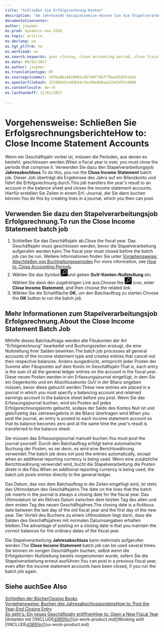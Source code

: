 ```yaml
---
title: "Schließen Sie Erfolgsrechnung-Konten"
description: "Am Jahresende beispielsweise müssen Sie die Stapelverarbeitung \"Erfolgsrechnungskonten Nullstellung\" laufen lassen, um dies Buchhaltungsperioden zu schließen, aus der sich das Geschäftsjahr zusammensetzt."
documentationcenter: 
author: jswymer
ms.prod: dynamics-nav-2018
ms.topic: article
ms.devlang: na
ms.tgt_pltfrm: na
ms.workload: na
ms.search.keywords: year closing, close accounting period, close fiscal year, bank account detailed trial balance
ms.date: 06/02/2017
ms.author: jswymer
ms.translationtype: HT
ms.sourcegitcommit: 1dfba8b14019991c95f40ffd5f7fbaed5df414eb
ms.openlocfilehash: 37299655cdddb34c5ac09e066aa219e2df2c0d86
ms.contentlocale: de-ch
ms.lasthandoff: 12/01/2017

---
```

# <a name="how-to-close-income-statement-accounts"></a><span data-ttu-id="63836-103">Vorgehensweise: Schließen Sie Erfolgsrechnungsberichte</span><span class="sxs-lookup"><span data-stu-id="63836-103">How to: Close Income Statement Accounts</span></span>
<span data-ttu-id="63836-104">Wenn ein Geschäftsjahr vorbei ist, müssen die Perioden, aus denen es besteht, geschlossen werden.</span><span class="sxs-lookup"><span data-stu-id="63836-104">When a fiscal year is over, you must close the periods that comprise it.</span></span> <span data-ttu-id="63836-105">Verwenden Sie dazu den Stapelverarbeitungsjob **Jahresabschluss**.</span><span class="sxs-lookup"><span data-stu-id="63836-105">To do this, you run the **Close Income Statement** batch job.</span></span> <span data-ttu-id="63836-106">Dieser Job überträgt die Ergebnisse des Jahrs auf ein Bilanzkonto und führt die Erfolgsrechnung durch.</span><span class="sxs-lookup"><span data-stu-id="63836-106">This job transfers the year's result to an account in the balance sheet and closes the income statement accounts.</span></span> <span data-ttu-id="63836-107">Hierfür erstellen Sie Zeilen in einem Erf.-Journal, die Sie dann buchen können.</span><span class="sxs-lookup"><span data-stu-id="63836-107">You do this by creating lines in a journal, which you then can post.</span></span>

## <a name="to-run-the-close-income-statement-batch-job"></a><span data-ttu-id="63836-108">Verwenden Sie dazu den Stapelverarbeitungsjob Erfolgsrechnung.</span><span class="sxs-lookup"><span data-stu-id="63836-108">To run the Close Income Statement batch job</span></span>
1. <span data-ttu-id="63836-109">Schließen Sie das Geschäftsjahr ab.</span><span class="sxs-lookup"><span data-stu-id="63836-109">Close the fiscal year.</span></span> <span data-ttu-id="63836-110">Das Geschäftsjahr muss geschlossen werden, bevor die Stapelverarbeitung aufgerufen werden kann.</span><span class="sxs-lookup"><span data-stu-id="63836-110">The fiscal year must closed before the batch job can be run.</span></span> <span data-ttu-id="63836-111">Weitere Informationen finden Sie unter [Vorgehensweise: Abschließen von Buchhaltungsperioden](year-close-account-periods.md).</span><span class="sxs-lookup"><span data-stu-id="63836-111">For more information, see [How to: Close Accounting Periods](year-close-account-periods.md).</span></span>
2. <span data-ttu-id="63836-112">Wählen Sie das Symbol ![Nach Seite oder Bericht suchen](media/ui-search/search_small.png "Nach Seite oder Bericht suchen ")und geben **GuV-Konten-Nullstellung** ein. Wählen Sie dann den zugehörigen Link aus.</span><span class="sxs-lookup"><span data-stu-id="63836-112">Choose the ![Search for Page or Report](media/ui-search/search_small.png "Search for Page or Report icon") icon, enter **Close Income Statement**, and then choose the related link.</span></span>
3. <span data-ttu-id="63836-113">Wählen Sie die Schaltfläche **OK**, um den Batchauftrag zu starten.</span><span class="sxs-lookup"><span data-stu-id="63836-113">Choose the **OK** button to run the batch job.</span></span>

## <a name="about-the-close-income-statement-batch-job"></a><span data-ttu-id="63836-114">Mehr Informationen zum Stapelverarbeitungsjob Erfolgsrechnung.</span><span class="sxs-lookup"><span data-stu-id="63836-114">About the Close Income Statement Batch Job</span></span>
<span data-ttu-id="63836-115">Mithilfe dieses Batchauftrags werden alle Fibukonten der Art "Erfolgsrechnung" bearbeitet und Buchungszeilen erzeugt, die eine Nullstellung ihrer Salden bewirken.</span><span class="sxs-lookup"><span data-stu-id="63836-115">The batch job processes all general accounts of the income statement type and creates entries that cancel out their respective balances.</span></span> <span data-ttu-id="63836-116">Anders ausgedrückt, entspricht jeder Posten der Summe aller Fibuposten auf dem Konto im Geschäftsjahr.</span><span class="sxs-lookup"><span data-stu-id="63836-116">That is, each entry is the sum of all the general ledger entries on the account in the fiscal year.</span></span> <span data-ttu-id="63836-117">Diese neuen Posten werden in ein Erfassungsjournal eingefügt, in dem Sie ein Gegenkonto und ein Abschlusskonto GuV in der Bilanz angeben müssen, bevor diese gebucht werden.</span><span class="sxs-lookup"><span data-stu-id="63836-117">These new entries are placed in a journal in which you must specify a balancing account and retained earnings account in the balance sheet before you post.</span></span> <span data-ttu-id="63836-118">Wenn Sie das Erfassungsjournal buchen, wird ein Posten auf jedes Erfolgsrechnungskonto gebucht, sodass der Saldo des Kontos Null ist und gleichzeitig das Jahresergebnis in die Bilanz übertragen wird.</span><span class="sxs-lookup"><span data-stu-id="63836-118">When you post the journal, an entry is posted to each income statement account so that its balance becomes zero and at the same time the year's result is transferred to the balance sheet.</span></span>

<span data-ttu-id="63836-119">Sie müssen das Erfassungsjournal manuell buchen.</span><span class="sxs-lookup"><span data-stu-id="63836-119">You must post the journal yourself.</span></span> <span data-ttu-id="63836-120">Durch den Batchauftrag erfolgt keine automatische Buchung der Posten, es sei denn, es wird eine Berichtswährung verwendet.</span><span class="sxs-lookup"><span data-stu-id="63836-120">The batch job does not post the entries automatically, except when an additional reporting currency is being used.</span></span> <span data-ttu-id="63836-121">Wenn eine zusätzliche Berichtswährung verwendet wird, bucht die Stapelverarbeitung die Posten direkt in die Fibu.</span><span class="sxs-lookup"><span data-stu-id="63836-121">When an additional reporting currency is being used, the batch job posts entries directly to the general ledger.</span></span>

<span data-ttu-id="63836-122">Das Datum, das von dem Batchauftrag in die Zeilen eingefügt wird, ist stets das Ultimodatum des Geschäftsjahrs.</span><span class="sxs-lookup"><span data-stu-id="63836-122">The date on the lines that the batch job inserts in the journal is always a closing date for the fiscal year.</span></span> <span data-ttu-id="63836-123">Das Ultimodatum ist ein fiktives Datum zwischen dem letzten Tag des alten und dem ersten Tag des neuen Geschäftsjahres.</span><span class="sxs-lookup"><span data-stu-id="63836-123">The closing date is a fictitious date between the last day of the old fiscal year and the first day of the new year.</span></span> <span data-ttu-id="63836-124">Der Vorteil des Buchens zu einem Ultimodatum liegt darin, dass die Salden des Geschäftsjahres mit normalen Datumsangaben erhalten bleiben.</span><span class="sxs-lookup"><span data-stu-id="63836-124">The advantage of posting on a closing date is that you maintain the correct balances for the ordinary dates of the fiscal year.</span></span>

<span data-ttu-id="63836-125">Die Stapelverarbeitung **Jahresabschluss** kann mehrmals aufgerufen werden.</span><span class="sxs-lookup"><span data-stu-id="63836-125">The **Close Income Statement** batch job can be used several times.</span></span> <span data-ttu-id="63836-126">Sie können im vorigen Geschäftsjahr buchen, selbst wenn die Erfolgskonten-Nullstellung bereits vorgenommen wurde, sofern Sie die Stapelverarbeitung erneut ausführen.</span><span class="sxs-lookup"><span data-stu-id="63836-126">You can post in a previous fiscal year, even after the income statement accounts have been closed, if you run the batch job again.</span></span>

## <a name="see-also"></a><span data-ttu-id="63836-127">Siehe auch</span><span class="sxs-lookup"><span data-stu-id="63836-127">See Also</span></span>
[<span data-ttu-id="63836-128">Schließen der Bücher</span><span class="sxs-lookup"><span data-stu-id="63836-128">Closing Books</span></span>](year-close-books.md)  
[<span data-ttu-id="63836-129">Vorgehensweise: Buchen des Jahresabschlusspostens</span><span class="sxs-lookup"><span data-stu-id="63836-129">How to: Post the Year-End Closing Entry</span></span>](year-how-post-year-end-close-entry.md)  
[<span data-ttu-id="63836-130">So geht's: Ein neues Geschäftsjahr eröffnen</span><span class="sxs-lookup"><span data-stu-id="63836-130">How to: Open a New Fiscal Year</span></span>](finance-how-open-new-fiscal-year.md)  
<span data-ttu-id="63836-131">[Arbeiten mit [!INCLUDE[d365fin](includes/d365fin_md.md)]](ui-work-product.md)</span><span class="sxs-lookup"><span data-stu-id="63836-131">[Working with [!INCLUDE[d365fin](includes/d365fin_md.md)]](ui-work-product.md)</span></span>

